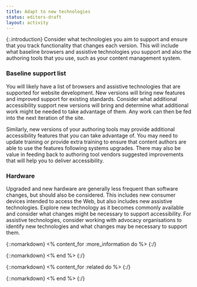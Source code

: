 ```yaml
---
title: Adapt to new technologies
status: editors-draft
layout: activity
---
```


{:.introduction}
Consider what technologies you aim to support and ensure that you track functionality that changes each version. This will include what baseline browsers and assistive technologies you support and also the authoring tools that you use, such as your content management system.

### Baseline support list

You will likely have a list of browsers and assistive technologies that are supported for website development. New versions will bring new features and improved support for existing standards. Consider what additional accessibility support new versions will bring and determine what additional work might be needed to take advantage of them. Any work can then be fed into the next iteration of the site.

Similarly, new versions of your authoring tools may provide additional accessibility features that you can take advantage of. You may need to update training or provide extra training to ensure that content authors are able to use the features following systems upgrades. There may also be value in feeding back to authoring tool vendors suggested improvements that will help you to deliver accessibility.

### Hardware

Upgraded and new hardware are generally less frequent than software changes, but should also be considered. This includes new consumer devices intended to access the Web, but also includes new assistive technologies. Explore new technology as it becomes commonly available and consider what changes might be necessary to support accessibility. For assistive technologies, consider working with advocacy organisations to identify new technologies and what changes may be necessary to support them.

{::nomarkdown}
<% content_for :more_information do %>
{:/}

{::nomarkdown}
<% end %>
{:/}

{::nomarkdown}
<% content_for :related do %>
{:/}

{::nomarkdown}
<% end %>
{:/}
